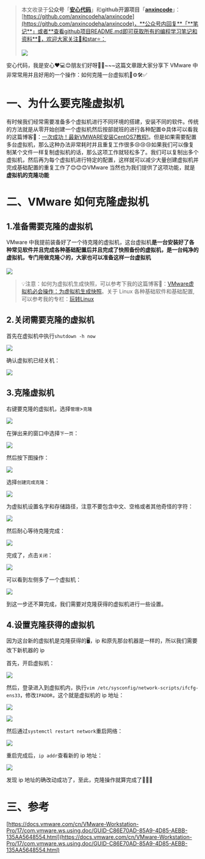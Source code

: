 > 本文收录于**公众号**「[**安心代码**](https://www.yuque.com/anxincode/dhdqgs/kbur0qozkulu6413?singleDoc#%20%E3%80%8A%E5%85%AC%E4%BC%97%E5%8F%B7%E5%9C%B0%E5%9D%80%E3%80%8B)」和**github开源项目**「[**anxincode**](https://github.com/anxincodeha/anxincode)」：[https://github.com/anxincodeha/anxincode](https://github.com/anxincodeha/anxincode)，**公众号内回复**「**笔记**」或者**查看github项目README.md即可获取所有的编程学习笔记和资料**📝，欢迎大家关注👀和star⭐：
>
> ![](https://cdn.nlark.com/yuque/0/2025/png/50835397/1736051954989-61599409-7805-43cf-8b13-c18817460003.png)
>

安心代码，我是安心❤️💻😊朋友们好呀👋✨~~~这篇文章跟大家分享下 VMware 中非常常用并且好用的一个操作：如何克隆一台虚拟机📝⚙️🛠️✅

# 一、为什么要克隆虚拟机
有时候我们经常需要准备多个虚拟机进行不同环境的搭建，安装不同的软件。传统的方法就是从零开始创建一个虚拟机然后按部就班的进行各种配置⚙️具体可以看我的这篇博客📝：[一次成功！最新VMWARE安装CentOS7教程!](https://mp.weixin.qq.com/s/cwJ7XpxNHXBVMTKVkS8qXw)。但是如果需要配置多台虚拟机，那么这种办法非常耗时并且重复工作很多😢😢😢如果我们可以像复制某个文件一样复制虚拟机的话，那么这项工作就轻松多了。我们可以复制出多个虚拟机，然后再为每个虚拟机进行特定的配置，这样就可以减少大量创建虚拟机并完成基础配置的重复工作了😊😊😊VMware 当然也为我们提供了这项功能，就是**虚拟机的克隆功能**

# 二、VMware 如何克隆虚拟机
## 1.准备需要克隆的虚拟机
VMware 中我提前装备好了一个待克隆的虚拟机，这台虚拟机**是一台安装好了各种常见软件并且完成各种基础配置后并且完成了快照备份的虚拟机，是一台纯净的虚拟机，专门用做克隆**📋**的，大家也可以准备这样一台虚拟机**

![](https://cdn.nlark.com/yuque/0/2025/png/50835397/1736606118491-72bd4226-e9e9-43ff-9897-c499b6458b4a.png)


>💡注意：如何为虚拟机生成快照，可以参考下我的这篇博客📝：[VMware虚拟机必会操作：为虚拟机生成快照](https://mp.weixin.qq.com/s/aTDoZqBH0ZICBrIy7Rd4pA)。关于 Linux 各种基础软件和基础配置,可以参考我的专栏：[玩转Linux](https://github.com/anxincodeha/anxincode/tree/main/%E7%8E%A9%E8%BD%ACLinux)



## 2.关闭需要克隆的虚拟机
首先在虚拟机中执行`shutdown -h now`

![](https://cdn.nlark.com/yuque/0/2025/png/50835397/1736606385789-fc6a0512-8a4c-4046-bd8c-300df06ab1e4.png)

确认虚拟机已经关机：

![](https://cdn.nlark.com/yuque/0/2025/png/50835397/1736606432124-fe4b5fe9-eba4-4577-8081-ff26b7defe1e.png)

## 3.克隆虚拟机
右键要克隆的虚拟机，选择`管理`>`克隆`

![](https://cdn.nlark.com/yuque/0/2025/png/50835397/1736606520525-69ddf6a1-e33f-44b2-ab04-3398b399fc5f.png)

在弹出来的窗口中选择`下一页`：

![](https://cdn.nlark.com/yuque/0/2025/png/50835397/1736606629979-5d26f182-9e02-472a-a610-6e2bb98e4fce.png)

然后按下图操作：

![](https://cdn.nlark.com/yuque/0/2025/png/50835397/1736606695621-2b29106d-ec87-4093-ae67-442f41567f13.png)

选择`创建完成克隆`：

![](https://cdn.nlark.com/yuque/0/2025/png/50835397/1736606762796-eeb348b3-78f5-4925-ac10-5edb0acf9499.png)

为虚拟机设置名字和存储路径，注意不要包含中文、空格或者其他奇怪的字符：

![](https://cdn.nlark.com/yuque/0/2025/png/50835397/1736606912194-30ca2a2a-2edb-4030-9f7e-633c80cc7451.png)

然后耐心等待克隆完成：

![](https://cdn.nlark.com/yuque/0/2025/png/50835397/1736607084345-31b075d8-3e09-44d8-b1e8-6d1e2d713b00.png)

完成了，点击`关闭`：

![](https://cdn.nlark.com/yuque/0/2025/png/50835397/1736607105590-f3aeeb93-33ca-46f9-a457-f4f581b38e68.png)

可以看到左侧多了一个虚拟机：

![](https://cdn.nlark.com/yuque/0/2025/png/50835397/1736607155683-03c76f35-267c-4e8e-9979-eb31161021b6.png)

到这一步还不算完成，我们需要对克隆获得的虚拟机进行一些设置。

## 4.设置克隆获得的虚拟机
因为这台新的虚拟机是克隆获得的🖥️，ip 和原先那台机器是一样的，所以我们需要改下新机器的 ip

首先，开启虚拟机：

![](https://cdn.nlark.com/yuque/0/2025/png/50835397/1736658223044-989dde04-94b7-48e9-92b4-c9321c643132.png)

然后，登录进入到虚拟机内，执行`vim /etc/sysconfig/network-scripts/ifcfg-ens33`，修改`IPADDR`，这个就是虚拟机的 ip 地址：

![](https://cdn.nlark.com/yuque/0/2025/png/50835397/1736658335215-19435893-988c-4aff-acc5-a012da603cf0.png)

![](https://cdn.nlark.com/yuque/0/2025/png/50835397/1736658426078-2749c598-c9c3-4c1f-a8b7-190b6edf6e0b.png)

然后通过`systemctl restart network`重启网络：

![](https://cdn.nlark.com/yuque/0/2025/png/50835397/1736658576033-360fabd0-4baf-4ca8-8ad5-7e7788f5616f.png)

重启完成后，`ip addr`查看新的 ip 地址：

![](https://cdn.nlark.com/yuque/0/2025/png/50835397/1736658771328-2fafd99d-9188-4377-8924-a391b49727c8.png)

发现 ip 地址的确改动成功了，至此，克隆操作就算完成了🌈🎉👏

# 三、参考
[https://docs.vmware.com/cn/VMware-Workstation-Pro/17/com.vmware.ws.using.doc/GUID-C86E70AD-85A9-4D85-AEBB-135AA5648554.html](https://docs.vmware.com/cn/VMware-Workstation-Pro/17/com.vmware.ws.using.doc/GUID-C86E70AD-85A9-4D85-AEBB-135AA5648554.html)

